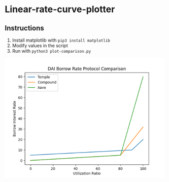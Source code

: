 # Linear-rate-curve-plotter

## Instructions

1. Install matplotlib with `pip3 install matplotlib`
2. Modify values in the script
3. Run with `python3 plot-comparison.py`

![Example plot](./comparison.png)
